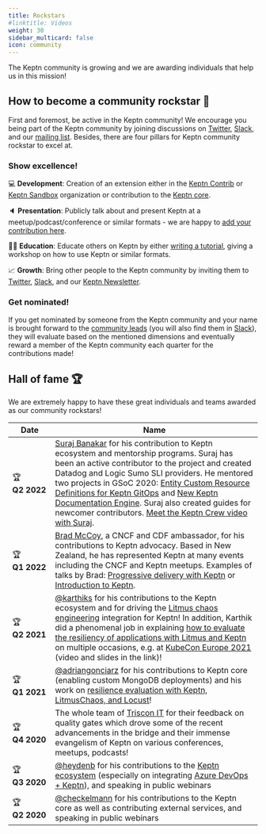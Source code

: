 ```yaml
---
title: Rockstars
#linktitle: Videos
weight: 30
sidebar_multicard: false
icon: community
---
```

 
The Keptn community is growing and we are awarding individuals that help us in this mission!

## How to become a community rockstar 🚀

First and foremost, be active in the Keptn community! We encourage you being part of the Keptn community by joining discussions on [Twitter](https://twitter.com/keptnProject), [Slack](https://slack.keptn.sh), and our [mailing list](https://groups.google.com/forum/#!forum/keptn). Besides, there are four pillars for Keptn community rockstar to excel at.


### Show excellence!

  💻 **Development**: Creation of an extension either in the [Keptn Contrib](https://github.com/keptn-contrib) or [Keptn Sandbox](https://github.com/keptn-sandbox) organization or contribution to the [Keptn core](https://github.com/keptn/keptn).

  🔈 **Presentation**: Publicly talk about and present Keptn at a meetup/podcast/conference or similar formats - we are happy to [add your contribution here](https://github.com/keptn/community/blob/master/resources.md).

  🧑‍🏫 **Education**: Educate others on Keptn by either [writing a tutorial](https://github.com/keptn/tutorials), giving a workshop on how to use Keptn or similar formats.

  📈 **Growth**: Bring other people to the Keptn community by inviting them to [Twitter](https://twitter.com/keptnProject), [Slack](https://slack.keptn.sh), and our [Keptn Newsletter](/community/newsletter/).

### Get nominated!

If you get nominated by someone from the Keptn community and your name is brought forward to the [community leads](https://github.com/keptn/community/blob/main/governance/advisory-board/) (you will also find them in [Slack](https://slack.keptn.sh)), they will evaluate based on the mentioned dimensions and eventually reward a member of the Keptn community each quarter for the contributions made!

## Hall of fame 🏆

We are extremely happy to have these great individuals and teams awarded as our community rockstars!

| Date | Name |
| ---  | ---  |
| 🏆 **Q2&nbsp;2022** | [Suraj Banakar](https://github.com/vadasambar) for his contribution to Keptn ecosystem and mentorship programs. Suraj has been an active contributor to the project and created Datadog and Logic Sumo SLI providers. He mentored two projects in GSoC 2020: [Entity Custom Resource Definitions for Keptn GitOps](https://github.com/keptn/community/tree/main/mentorship/gsoc/2022/projects/gitops-entity-CRDs) and [New Keptn Documentation Engine](https://github.com/keptn/community/tree/main/mentorship/gsoc/2022/projects/new-docs-site-engine). Suraj also created guides for newcomer contributors. [Meet the Keptn Crew video with Suraj](https://www.youtube.com/watch?v=WUT3VbZWkiU). |
| 🏆 **Q1&nbsp;2022** | [Brad McCoy](https://twitter.com/bradmccoydev), a CNCF and CDF ambassador, for his contributions to Keptn advocacy. Based in New Zealand, he has represented Keptn at many events including the CNCF and Keptn meetups. Examples of talks by Brad: [Progressive delivery with Keptn](https://www.youtube.com/watch?v=i3xLIU66rKs) or [Introduction to Keptn](https://www.youtube.com/watch?v=tzNz6yfwWDs). |
| 🏆 **Q2&nbsp;2021** | [@karthiks](https://github.com/ksatchit) for his contributions to the Keptn ecosystem and for driving the [Litmus chaos engineering](https://litmuschaos.io/) integration for Keptn! In addition, Karthik did a phenomenal job in explaining [how to evaluate the resiliency of applications with Litmus and Keptn](https://medium.com/keptn/evaluating-kubernetes-resiliency-with-keptn-and-litmuschaos-66bdfb35cbdd?source=friends_link&sk=86b269ad3cec917ba0976328a20e914f) on multiple occasions, e.g. at [KubeCon Europe 2021](https://kccnceu2021.sched.com/event/iEn7) (video and slides in the link)! |
| 🏆 **Q1&nbsp;2021** | [@adriangonciarz](https://github.com/adriangonciarz) for his contributions to Keptn core (enabling custom MongoDB deployments) and his work on [resilience evaluation with Keptn, LitmusChaos, and Locust](https://youtu.be/m_RVxVQQrHo?t=222)! |
| 🏆 **Q4&nbsp;2020** | The whole team of [Triscon IT](https://www.triscon-it.com/) for their feedback on quality gates which drove some of the recent advancements in the bridge and their immense evangelism of Keptn on various conferences, meetups, podcasts! |
| 🏆 **Q3&nbsp;2020** | [@heydenb](https://github.com/heydenb) for his contributions to the [Keptn ecosystem](https://github.com/keptn-sandbox/keptn-azure-devops-extension) (especially on integrating [Azure DevOps + Keptn](https://marketplace.visualstudio.com/items?itemName=RealdolmenDevOps.keptn-integration)), and speaking in public webinars |
| 🏆 **Q2&nbsp;2020** | [@checkelmann](https://github.com/checkelmann) for his contributions to the Keptn core as well as contributing external services, and speaking in public webinars |

